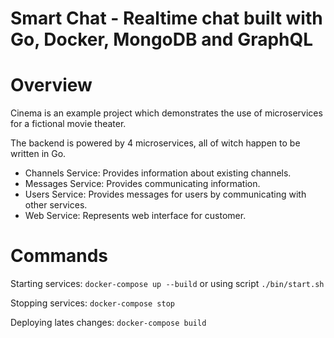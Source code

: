 # Smart Chat - Realtime chat built with Go, Docker, MongoDB and GraphQL

Overview
========

Cinema is an example project which demonstrates the use of microservices for a fictional movie theater.

The backend is powered by 4 microservices, all of witch happen to be written in
Go.

 * Channels Service: Provides information about existing channels.
 * Messages Service: Provides communicating information.
 * Users Service: Provides messages for users by communicating with other services.
 * Web Service: Represents web interface for customer.

Commands
========
Starting services: `docker-compose up --build` or
using script `./bin/start.sh`

Stopping services: `docker-compose stop`

Deploying lates changes: `docker-compose build`
